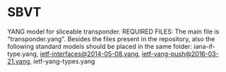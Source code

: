 # SBVT
YANG model for sliceable transponder.
REQUIRED FILES: The main file is "transponder.yang". Besides the files present in the repository, also the following standard models should be placed in the same folder: iana-if-type.yang, ietf-interfaces@2014-05-08.yang, ietf-yang-push@2016-03-21.yang, ietf-yang-types.yang
